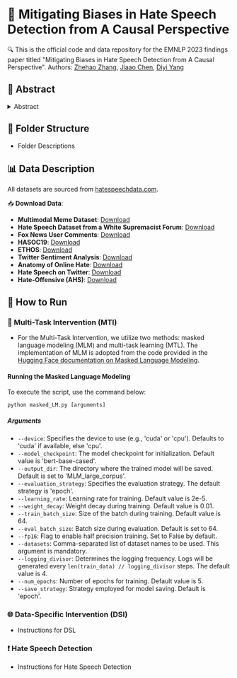 # 📜 Mitigating Biases in Hate Speech Detection from A Causal Perspective

🔍 This is the official code and data repository for the EMNLP 2023 findings paper titled "Mitigating Biases in Hate Speech Detection from A Causal Perspective".
Authors: [Zhehao Zhang](https://zzh-sjtu.github.io/zhehaozhang.github.io/), [Jiaao Chen](https://cs.stanford.edu/people/jiaaoc/), [Diyi Yang](https://cs.stanford.edu/~diyiy/)

## 🌟 Abstract

<details><summary>Abstract</summary>

Nowadays, many hate speech detectors are built to automatically detect hateful content. However, their training sets are sometimes skewed towards certain stereotypes (e.g., race or religion-related). As a result, the detectors are prone to depend on some shortcuts for predictions. Previous works mainly focus on token-level analysis and heavily rely on human experts' annotations to identify spurious correlations, which is not only costly but also incapable of discovering higher-level artifacts. In this work, we use grammar induction to find grammar patterns for hate speech and analyze this phenomenon from a causal perspective. Concretely, we categorize and verify different biases based on their spuriousness and influence on the model prediction. Then, we propose two mitigation approaches including Multi-Task Intervention and Data-Specific Intervention based on these confounders.
Experiments conducted on 9 hate speech datasets demonstrate the effectiveness of our approaches.

</details>

## 📂 Folder Structure

- Folder Descriptions

## 📊 Data Description

All datasets are sourced from [hatespeechdata.com](https://hatespeechdata.com/).

📥 **Download Data**:
- **Multimodal Meme Dataset**: [Download](https://github.com/bharathichezhiyan/Multimodal-Meme-Classification-Identifying-Offensive-Content-in-Image-and-Text)
- **Hate Speech Dataset from a White Supremacist Forum**: [Download](https://github.com/Vicomtech/hate-speech-dataset)
- **Fox News User Comments**: [Download](https://github.com/sjtuprog/fox-news-comments)
- **HASOC19**: [Download](https://hasocfire.github.io/hasoc/2019/dataset.html)
- **ETHOS**: [Download](ETHOS)
- **Twitter Sentiment Analysis**: [Download](https://www.kaggle.com/datasets/arkhoshghalb/twitter-sentiment-analysis-hatred-speech)
- **Anatomy of Online Hate**: [Download](https://www.dropbox.com/s/21wtzy9arc5skr8/ICWSM18%20-%20SALMINEN%20ET%20AL.xlsx?dl=0)
- **Hate Speech on Twitter**: [Download](https://github.com/ziqizhang/data)
- **Hate-Offensive (AHS)**: [Download](https://github.com/t-davidson/hate-speech-and-offensive-language#automated-hate-speech-detection-and-the-problem-of-offensive-language)
## 🚀 How to Run

### 🧠 Multi-Task Intervention (MTI)
- For the Multi-Task Intervention, we utilize two methods: masked language modeling (MLM) and multi-task learning (MTL). The implementation of MLM is adopted from the code provided in the [Hugging Face documentation on Masked Language Modeling](https://huggingface.co/docs/transformers/tasks/masked_language_modeling).
#### Running the Masked Language Modeling

To execute the script, use the command below:
```
python masked_LM.py [arguments]
```
##### Arguments

- `--device`: Specifies the device to use (e.g., 'cuda' or 'cpu'). Defaults to 'cuda' if available, else 'cpu'.
- `--model_checkpoint`: The model checkpoint for initialization. Default value is 'bert-base-cased'.
- `--output_dir`: The directory where the trained model will be saved. Default is set to 'MLM_large_corpus'.
- `--evaluation_strategy`: Specifies the evaluation strategy. The default strategy is 'epoch'.
- `--learning_rate`: Learning rate for training. Default value is 2e-5.
- `--weight_decay`: Weight decay during training. Default value is 0.01.
- `--train_batch_size`: Size of the batch during training. Default value is 64.
- `--eval_batch_size`: Batch size during evaluation. Default is set to 64.
- `--fp16`: Flag to enable half precision training. Set to False by default.
- `--datasets`: Comma-separated list of dataset names to be used. This argument is mandatory.
- `--logging_divisor`: Determines the logging frequency. Logs will be generated every `len(train_data) // logging_divisor` steps. The default value is 4.
- `--num_epochs`: Number of epochs for training. Default value is 5.
- `--save_strategy`: Strategy employed for model saving. Default is 'epoch'.


### 🌐 Data-Specific Intervention (DSI)
- Instructions for DSL

### ❗ Hate Speech Detection
- Instructions for Hate Speech Detection
